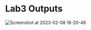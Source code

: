 # Lab3 Outputs

![Screenshot at 2023-02-08 16-20-46](https://user-images.githubusercontent.com/123590135/217664454-1a1c8555-976c-41d8-8468-9fd9a3b9ca94.png)
